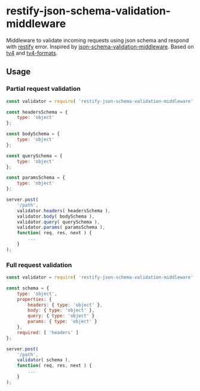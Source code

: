 # restify-json-schema-validation-middleware

Middleware to validate incoming requests using json schema and respond with [restify](https://github.com/restify/node-restify) error. Inspired by [json-schema-validation-middleware](https://github.com/jwoudenberg/json-schema-validation-middleware). Based on [tv4](https://github.com/geraintluff/tv4) and [tv4-formats](https:////github.com/ikr/tv4-formats).

## Usage

### Partial request validation

```JavaScript
const validator = require( 'restify-json-schema-validation-middleware' )();

const headersSchema = {
    type: 'object'
};

const bodySchema = {
    type: 'object'
};

const querySchema = {
    type: 'object'
};

const paramsSchema = {
    type: 'object'
};

server.post(
    '/path',
    validator.headers( headersSchema ),
    validator.body( bodySchema ),
    validator.query( querySchema ),
    validator.params( paramsSchema ),
    function( req, res, next ) {
        ...
    }
);
```

### Full request validation

```JavaScript
const validator = require( 'restify-json-schema-validation-middleware' )();

const schema = {
    type: 'object',
    properties: {
        headers: { type: 'object' },
        body: { type: 'object' },
        query: { type: 'object' }
        params: { type: 'object' }
    },
    required: [ 'headers' ]
};

server.post(
    '/path',
    validator( schema ),
    function( req, res, next ) {
        ...
    }
);
```